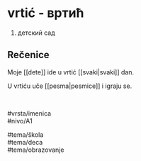 # vrtić - вртић

1. детский сад

## Rečenice

Moje [[dete]] ide u vrtić [[svaki|svaki]] dan.

U vrtiću uče [[pesma|pesmice]] i igraju se.

<br>

#vrsta/imenica  
#nivo/A1  

#tema/škola  
#tema/deca  
#tema/obrazovanje  
